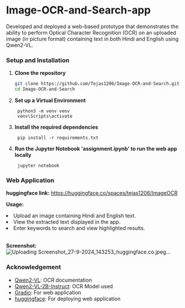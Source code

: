 # Image-OCR-and-Search-app
Developed and deployed a web-based prototype that demonstrates the ability to perform Optical Character Recognition (OCR) on an uploaded image (in picture format) containing text in both Hindi and English using Qwen2-VL.

### Setup and Installation
1. **Clone the repository**
   ```bash
   git clone https://github.com/Tejas1206/Image-OCR-and-Search.git
   cd Image-OCR-and-Search
   ```
2. **Set up a Virtual Environment**
   ```Shell
    python3 -m venv venv
    venv\Scripts\activate  
    ```
3. **Install the required dependencies**
   ```Shell
    pip install -r requirements.txt  
    ```
4. **Run the Jupyter Notebook 'assignment.ipynb' to run the web app locally**
   ```Shell
    jupyter notebook  
    ```

### Web Application

**huggingface link:** https://huggingface.co/spaces/tejas1206/ImageOCR

**Usage:**
<li>Upload an image containing Hindi and English text.</li>
<li>View the extracted text displayed in the app.</li>
<li>Enter keywords to search and view highlighted results.</li><br>

**Screenshot:**
![Uploading Screenshot_27-9-2024_143253_huggingface.co.jpeg…]()


### Acknowledgement

- [Qwen2-VL](https://github.com/QwenLM/Qwen2-VL): OCR documentation
- [Qwen2-VL-2B-Instruct](https://huggingface.co/Qwen/Qwen2-VL-2B-Instruct/): OCR Model used
- [Gradio](https://www.gradio.app/docs): For web application
- [huggingface](https://huggingface.co/): For deploying web application

